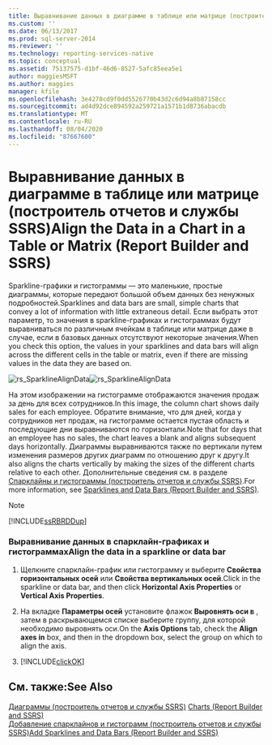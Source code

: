 ```yaml
---
title: Выравнивание данных в диаграмме в таблице или матрице (построитель отчетов и службы SSRS) | Документы Майкрософт
ms.custom: ''
ms.date: 06/13/2017
ms.prod: sql-server-2014
ms.reviewer: ''
ms.technology: reporting-services-native
ms.topic: conceptual
ms.assetid: 75137575-d1bf-46d6-8527-5afc85eea5e1
author: maggiesMSFT
ms.author: maggies
manager: kfile
ms.openlocfilehash: 3e4278cd9f0dd5526770b43d2c6d94a8b87158cc
ms.sourcegitcommit: ad4d92dce894592a259721a1571b1d8736abacdb
ms.translationtype: MT
ms.contentlocale: ru-RU
ms.lasthandoff: 08/04/2020
ms.locfileid: "87667600"
---
```

# <a name="align-the-data-in-a-chart-in-a-table-or-matrix-report-builder-and-ssrs"></a><span data-ttu-id="edbb1-102">Выравнивание данных в диаграмме в таблице или матрице (построитель отчетов и службы SSRS)</span><span class="sxs-lookup"><span data-stu-id="edbb1-102">Align the Data in a Chart in a Table or Matrix (Report Builder and SSRS)</span></span>
  <span data-ttu-id="edbb1-103">Sparkline-графики и гистограммы — это маленькие, простые диаграммы, которые передают большой объем данных без ненужных подробностей.</span><span class="sxs-lookup"><span data-stu-id="edbb1-103">Sparklines and data bars are small, simple charts that convey a lot of information with little extraneous detail.</span></span> <span data-ttu-id="edbb1-104">Если выбрать этот параметр, то значения в sparkline-графиках и гистограммах будут выравниваться по различным ячейкам в таблице или матрице даже в случае, если в базовых данных отсутствуют некоторые значения.</span><span class="sxs-lookup"><span data-stu-id="edbb1-104">When you check this option, the values in your sparklines and data bars will align across the different cells in the table or matrix, even if there are missing values in the data they are based on.</span></span>  
  
 <span data-ttu-id="edbb1-105">![rs_SparklineAlignData](../media/rs-sparklinealigndata.gif "rs_SparklineAlignData")</span><span class="sxs-lookup"><span data-stu-id="edbb1-105">![rs_SparklineAlignData](../media/rs-sparklinealigndata.gif "rs_SparklineAlignData")</span></span>  
  
 <span data-ttu-id="edbb1-106">На этом изображении на гистограмме отображаются значения продаж за день для всех сотрудников.</span><span class="sxs-lookup"><span data-stu-id="edbb1-106">In this image, the column chart shows daily sales for each employee.</span></span> <span data-ttu-id="edbb1-107">Обратите внимание, что для дней, когда у сотрудников нет продаж, на гистограмме остается пустая область и последующие дни выравниваются по горизонтали.</span><span class="sxs-lookup"><span data-stu-id="edbb1-107">Note that for days that an employee has no sales, the chart leaves a blank and aligns subsequent days horizontally.</span></span> <span data-ttu-id="edbb1-108">Диаграммы выравниваются также по вертикали путем изменения размеров других диаграмм по отношению друг к другу.</span><span class="sxs-lookup"><span data-stu-id="edbb1-108">It also aligns the charts vertically by making the sizes of the different charts relative to each other.</span></span> <span data-ttu-id="edbb1-109">Дополнительные сведения см. в разделе [Спарклайны и гистограммы (построитель отчетов и службы SSRS)](sparklines-and-data-bars-report-builder-and-ssrs.md).</span><span class="sxs-lookup"><span data-stu-id="edbb1-109">For more information, see [Sparklines and Data Bars &#40;Report Builder and SSRS&#41;](sparklines-and-data-bars-report-builder-and-ssrs.md).</span></span>  
  
> [!NOTE]  
>  [!INCLUDE[ssRBRDDup](../../includes/ssrbrddup-md.md)]  
  
### <a name="align-the-data-in-a-sparkline-or-data-bar"></a><span data-ttu-id="edbb1-110">Выравнивание данных в спарклайн-графиках и гистограммах</span><span class="sxs-lookup"><span data-stu-id="edbb1-110">Align the data in a sparkline or data bar</span></span>  
  
1.  <span data-ttu-id="edbb1-111">Щелкните спарклайн-график или гистограмму и выберите **Свойства горизонтальных осей** или **Свойства вертикальных осей**.</span><span class="sxs-lookup"><span data-stu-id="edbb1-111">Click in the sparkline or data bar, and then click **Horizontal Axis Properties** or **Vertical Axis Properties**.</span></span>  
  
2.  <span data-ttu-id="edbb1-112">На вкладке **Параметры осей** установите флажок **Выровнять оси в** , затем в раскрывающемся списке выберите группу, для которой необходимо выровнять оси.</span><span class="sxs-lookup"><span data-stu-id="edbb1-112">On the **Axis Options** tab, check the **Align axes in** box, and then in the dropdown box, select the group on which to align the axis.</span></span>  
  
3.  [!INCLUDE[clickOK](../../includes/clickok-md.md)]  
  
## <a name="see-also"></a><span data-ttu-id="edbb1-113">См. также:</span><span class="sxs-lookup"><span data-stu-id="edbb1-113">See Also</span></span>  
 <span data-ttu-id="edbb1-114">[Диаграммы &#40;построитель отчетов и службы SSRS&#41;](charts-report-builder-and-ssrs.md) </span><span class="sxs-lookup"><span data-stu-id="edbb1-114">[Charts &#40;Report Builder and SSRS&#41;](charts-report-builder-and-ssrs.md) </span></span>  
 [<span data-ttu-id="edbb1-115">Добавление спарклайнов и гистограмм (построитель отчетов и службы SSRS)</span><span class="sxs-lookup"><span data-stu-id="edbb1-115">Add Sparklines and Data Bars &#40;Report Builder and SSRS&#41;</span></span>](add-sparklines-and-data-bars-report-builder-and-ssrs.md)  
  
  
